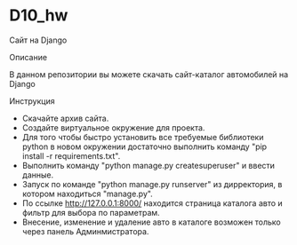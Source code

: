 # D10_hw

Cайт на Django

Описание

В данном репозитории вы можете скачать сайт-каталог автомобилей на Django

Инструкция
* Скачайте архив сайта.
* Создайте виртуальное окружение для проекта.
* Для того чтобы быстро установить все требуемые библиотеки python в новом окружении достаточно выполнить команду "pip install -r requirements.txt".
* Выполнить команду "python manage.py createsuperuser" и ввести данные.
* Запуск по команде "python manage.py runserver" из дирректория, в котором находиться "manage.py".
* По ссылке http://127.0.0.1:8000/ находится страница каталога авто и фильтр для выбора по параметрам.
* Внесение, изменение и удаление авто в каталоге возможен только через панель Админмистратора.
